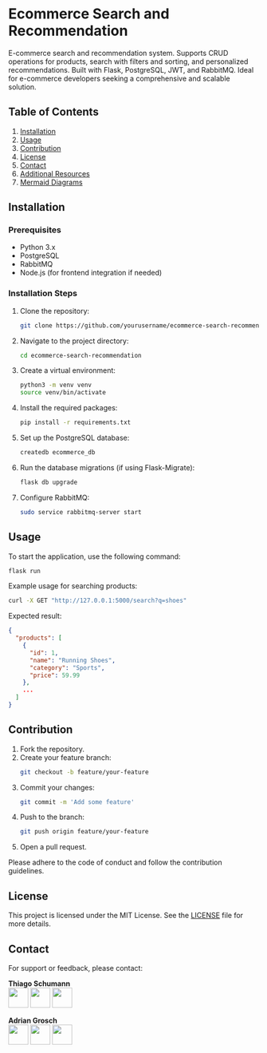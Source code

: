 # Ecommerce Search and Recommendation

E-commerce search and recommendation system. Supports CRUD operations for products, search with filters and sorting, and personalized recommendations. Built with Flask, PostgreSQL, JWT, and RabbitMQ. Ideal for e-commerce developers seeking a comprehensive and scalable solution.

## Table of Contents
1. [Installation](#installation)
2. [Usage](#usage)
3. [Contribution](#contribution)
4. [License](#license)
5. [Contact](#contact)
6. [Additional Resources](#additional-resources)
7. [Mermaid Diagrams](#mermaid-diagrams)

## Installation

### Prerequisites
- Python 3.x
- PostgreSQL
- RabbitMQ
- Node.js (for frontend integration if needed)

### Installation Steps
1. Clone the repository:
    ```bash
    git clone https://github.com/yourusername/ecommerce-search-recommendation.git
    ```
2. Navigate to the project directory:
    ```bash
    cd ecommerce-search-recommendation
    ```
3. Create a virtual environment:
    ```bash
    python3 -m venv venv
    source venv/bin/activate
    ```
4. Install the required packages:
    ```bash
    pip install -r requirements.txt
    ```
5. Set up the PostgreSQL database:
    ```bash
    createdb ecommerce_db
    ```
6. Run the database migrations (if using Flask-Migrate):
    ```bash
    flask db upgrade
    ```
7. Configure RabbitMQ:
    ```bash
    sudo service rabbitmq-server start
    ```

## Usage

To start the application, use the following command:
```bash
flask run
```

Example usage for searching products:
```bash
curl -X GET "http://127.0.0.1:5000/search?q=shoes"
```
Expected result:
```json
{
  "products": [
    {
      "id": 1,
      "name": "Running Shoes",
      "category": "Sports",
      "price": 59.99
    },
    ...
  ]
}
```

## Contribution

1. Fork the repository.
2. Create your feature branch:
    ```bash
    git checkout -b feature/your-feature
    ```
3. Commit your changes:
    ```bash
    git commit -m 'Add some feature'
    ```
4. Push to the branch:
    ```bash
    git push origin feature/your-feature
    ```
5. Open a pull request.

Please adhere to the code of conduct and follow the contribution guidelines.

## License

This project is licensed under the MIT License. See the [LICENSE](LICENSE) file for more details.

## Contact

For support or feedback, please contact:

**Thiago Schumann**  
[<img src="https://skillicons.dev/icons?i=linkedin" height="40">](https://www.linkedin.com/in/thiagoschumann/)
[<img src="https://skillicons.dev/icons?i=gmail" height="40">](mailto:thiagoarturschumann@gmail.com)
[<img src="https://skillicons.dev/icons?i=github" height="40">](https://github.com/ThiagoSchumann/)

**Adrian Grosch**  
[<img src="https://skillicons.dev/icons?i=linkedin" height="40">](https://www.linkedin.com/in/adriangrosch/)
[<img src="https://skillicons.dev/icons?i=gmail" height="40">](mailto:adriangrosch15@gmail.com)
[<img src="https://skillicons.dev/icons?i=github" height="40">](https://github.com/DricoGrosch)
